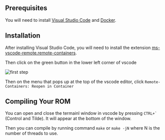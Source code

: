 ## Prerequisites

You will need to install [Visual Studio Code](https://code.visualstudio.com/) and [Docker](https://www.docker.com/get-started).




## Installation

After installing Visual Studio Code, you will need to install the extension [ms-vscode-remote.remote-containers](https://marketplace.visualstudio.com/items?itemName=ms-vscode-remote.remote-containers).

Then click on the green button in the lower left corner of vscode

![first step](https://code.visualstudio.com/assets/docs/remote/common/remote-dev-status-bar.png)

Then on the menu that pops up at the top of the vscode editor, click `Remote-Containers: Reopen in Container`

## Compiling Your ROM

You can open and close the termainl window in vscode by pressing ``CTRL+` `` (Control and Tilde). It will appear at the bottom of the window.

Then you can compile by running command `make` or `make -jN` where N is the number of threads to use.
